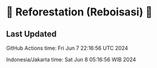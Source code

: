 
# 🌳 Reforestation (Reboisasi) 🌲

## Last Updated

GitHub Actions time: Fri Jun  7 22:16:56 UTC 2024

Indonesia/Jakarta time: Sat Jun  8 05:16:56 WIB 2024
